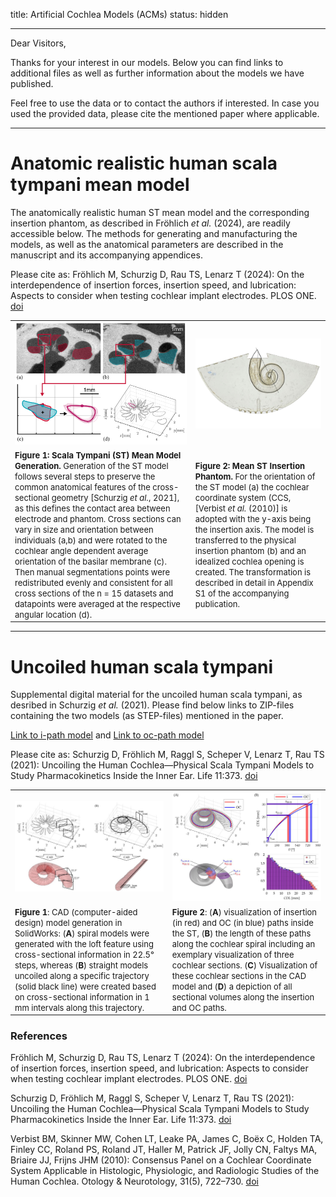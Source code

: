 title: Artificial Cochlea Models (ACMs)
status: hidden
- - -

Dear Visitors,

Thanks for your interest in our models. Below you can find links to additional files as well as further information about the models we have published.

Feel free to use the data or to contact the authors if interested. In case you used the provided data, please cite the mentioned paper where applicable.


- - -
# Anatomic realistic human scala tympani mean model

The anatomically realistic human ST mean model and the corresponding insertion phantom, as described in Fröhlich _et al._ (2024), are readily accessible below. The methods for generating and manufacturing the models, as well as the anatomical parameters are described in the manuscript and its accompanying appendices.

Please cite as: Fröhlich M, Schurzig D, Rau TS, Lenarz T (2024): On the interdependence of insertion forces, insertion speed, and lubrication: Aspects to consider when testing cochlear implant electrodes. PLOS ONE. [doi](https://doi.org/10.1371/journal.pone.0295121)

|    |    |
| -- | -- |
| ![](01_workgroups/cas/methods/cochlearmodelling/Froehlich2024Fig1.jpg)  |  ![](01_workgroups/cas/methods/cochlearmodelling/Froehlich2024_Fig2.jpg)  |
| <font size = "2"> **Figure 1: Scala Tympani (ST) Mean Model Generation.** Generation of the ST model follows several steps to preserve the common anatomical features of the cross-sectional geometry [Schurzig _et al._, 2021], as this defines the contact area between electrode and phantom. Cross sections can vary in size and orientation between individuals (a,b) and were rotated to the cochlear angle dependent average orientation of the basilar membrane (c). Then manual segmentations points were redistributed evenly and consistent for all cross sections of the n = 15 datasets and datapoints were averaged at the respective angular location (d). </font> | <font size = "2"> **Figure 2: Mean ST Insertion Phantom.** For the orientation of the ST model (a) the cochlear coordinate system (CCS, [Verbist _et al._ (2010)] is adopted with the y-axis being the insertion axis. The model is transferred to the physical insertion phantom (b) and an idealized cochlea opening is created. The transformation is described in detail in Appendix S1 of the accompanying publication. </font> |

- - -
# Uncoiled human scala tympani

Supplemental digital material for the uncoiled human scala tympani, as desribed in Schurzig _et al._ (2021). Please find below links to ZIP-files containing the two models (as STEP-files) mentioned in the paper. 

[Link to i-path model](01_workgroups/cas/methods/cochlearmodelling/uncoiled_st_ipath.zip) and [Link to oc-path model](01_workgroups/cas/methods/cochlearmodelling/uncoiled_st_ocpath.zip)

Please cite as: Schurzig D, Fröhlich M, Raggl S, Scheper V, Lenarz T, Rau TS (2021): Uncoiling the Human Cochlea—Physical Scala Tympani Models to Study Pharmacokinetics Inside the Inner Ear. Life 11:373. [doi](https://doi.org/10.3390/life11050373)

|    |    |
| -- | -- |
| ![](01_workgroups/cas/methods/cochlearmodelling/Schurzig2021bFig2.jpg)  | ![](01_workgroups/cas/methods/cochlearmodelling/Schurzig2021bFig4.jpg)  |
| <font size = "2"> **Figure 1**: CAD (computer-aided design) model generation in SolidWorks: (**A**) spiral models were generated with the loft feature using cross-sectional information in 22.5° steps, whereas (**B**) straight models uncoiled along a specific trajectory (solid black line) were created based on cross-sectional information in 1 mm intervals along this trajectory. </font> | <font size = "2"> **Figure 2**: (**A**) visualization of insertion (in red) and OC (in blue) paths inside the ST, (**B**) the length of these paths along the cochlear spiral including an exemplary visualization of three cochlear sections. (**C**) Visualization of these cochlear sections in the CAD model and (**D**) a depiction of all sectional volumes along the insertion and OC paths. </font> |


### References

Fröhlich M, Schurzig D, Rau TS, Lenarz T (2024): On the interdependence of insertion forces, insertion speed, and lubrication: Aspects to consider when testing cochlear implant electrodes. PLOS ONE. [doi](https://doi.org/10.1371/journal.pone.0295121)

Schurzig D, Fröhlich M, Raggl S, Scheper V, Lenarz T, Rau TS (2021): Uncoiling the Human Cochlea—Physical Scala Tympani Models to Study Pharmacokinetics Inside the Inner Ear. Life 11:373. [doi](https://doi.org/10.3390/life11050373)

Verbist BM, Skinner MW, Cohen LT, Leake PA, James C, Boëx C, Holden TA, Finley CC, Roland PS, Roland JT, Haller M, Patrick JF, Jolly CN, Faltys MA, Briaire JJ, Frijns JHM (2010): Consensus Panel on a Cochlear Coordinate System Applicable in Histologic, Physiologic, and Radiologic Studies of the Human Cochlea. Otology & Neurotology, 31(5), 722–730. [doi](https://doi.org/10.1097/MAO.0b013e3181d279e0)
